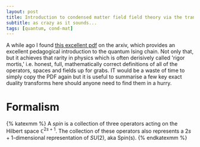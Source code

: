 ```yaml
---
layout: post
title: Introduction to condensed matter field field theory via the transverse-field Ising model
subtitle: as crazy as it sounds...
tags: [quantum, cond-mat]
---
```



A while ago I found [this excellent pdf](https://arxiv.org/pdf/2009.09208.pdf) on the arxiv, which
provides an excellent pedagogical introduction to the quantum Ising chain. Not only that, but it
achieves that rarity in physics which is often derisively called 'rigor mortis,' i.e. honest, full,
mathematically correct definitions of all of the operators, spaces and fields up for grabs. IT would
be a waste of time to simply copy the PDF again but it is useful to
summarise a few key exact duality transforms here should anyone need to find them in a hurry.

# Formalism
{% katexmm %}
A _spin_ is a collection of three operators acting on the Hilbert space $\mathbb{C}^{2s+1}$. The
collection of these operators also represents a $2s+1$-dimensional representation of $SU(2)$, aka
$\text{Spin(s)}$. 
{% endkatexmm %}
